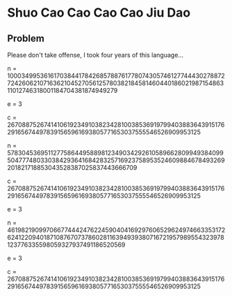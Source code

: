 # Shuo Cao Cao Cao Cao Jiu Dao

## Problem

Please don't take offense, I took four years of this language...

n = 1000349953616170384417842685788761778074305746127744430278872724260621071636210452705612578038218458146044018602198715486311012746318001184704381874949279

e = 3

c = 2670887526741410619234910382342810038536919799403883643915176291656744978391565961693805771653037555546526909953125





n = 5783045369511277586449588981234903429261058966280994938409950477748033038429364168428325716923758953524609884678493269201821718853043528387025837443666709

c = 2670887526741410619234910382342810038536919799403883643915176291656744978391565961693805771653037555546526909953125

e = 3





n = 4619821909970667744424762245904041692976065296249746633531726241220940187108767073786028116394939380716721957989554323978123776335598059327937491186520569

e = 3

c = 2670887526741410619234910382342810038536919799403883643915176291656744978391565961693805771653037555546526909953125
